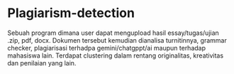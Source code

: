 # Plagiarism-detection
Sebuah program dimana user dapat mengupload hasil essay/tugas/ujian .zip, pdf, docx.
Dokumen tersebut kemudian dianalisa turnitinnya, grammar checker, plagiarisasi terhadpa gemini/chatgppt/ai maupun terhadap mahasiswa lain.
Terdapat clustering dalam rentang originalitas, kreativitas dan penilaian yang lain.
